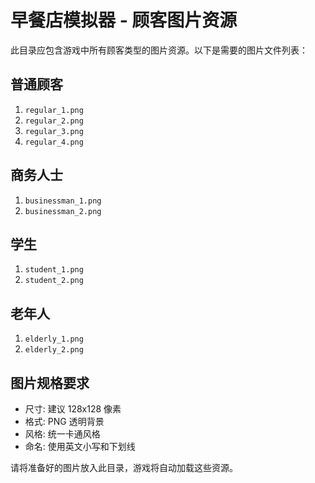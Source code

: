 # 早餐店模拟器 - 顾客图片资源

此目录应包含游戏中所有顾客类型的图片资源。以下是需要的图片文件列表：

## 普通顾客
1. `regular_1.png`
2. `regular_2.png`
3. `regular_3.png`
4. `regular_4.png`

## 商务人士
1. `businessman_1.png`
2. `businessman_2.png`

## 学生
1. `student_1.png`
2. `student_2.png`

## 老年人
1. `elderly_1.png`
2. `elderly_2.png`

## 图片规格要求
- 尺寸: 建议 128x128 像素
- 格式: PNG 透明背景
- 风格: 统一卡通风格
- 命名: 使用英文小写和下划线

请将准备好的图片放入此目录，游戏将自动加载这些资源。
